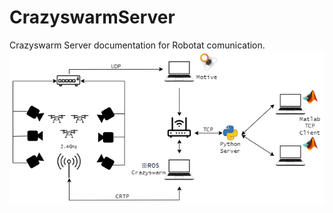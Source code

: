 # CrazyswarmServer
Crazyswarm Server documentation for Robotat comunication.
![Crazyswarm-Robotat comunication.](https://github.com/JulioAv/CrazyswarmServer/blob/main/Conexiones.png)
